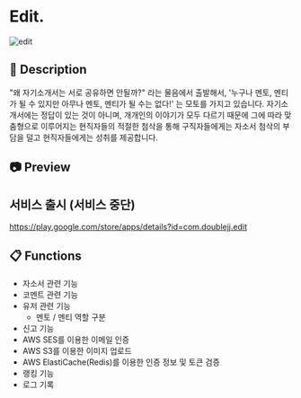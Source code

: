 # Edit.   

![edit](https://user-images.githubusercontent.com/47744119/194740413-9aa793dd-6c0b-4bd7-933c-82187a200699.PNG)

## 📝 Description

"왜 자기소개서는 서로 공유하면 안될까?" 라는 물음에서 출발해서, '누구나 멘토, 멘티가 될 수 있지만 아무나 멘토, 멘티가 될 수는 없다!' 는 모토를 가지고 있습니다. 자기소개서에는 정답이 있는 것이 아니며, 개개인의 이야기가 모두 다르기 때문에 그에 따라 맞춤형으로 이루어지는 현직자들의 적절한 첨삭을 통해 구직자들에게는 자소서 첨삭의 부담을 덜고 현직자들에게는 성취를 제공합니다.

## 📷 Preview


## 서비스 출시 (서비스 중단)
https://play.google.com/store/apps/details?id=com.doublejj.edit

## 📋 Functions

- 자소서 관련 기능
- 코멘트 관련 기능
- 유저 관련 기능
    - 멘토 / 멘티 역할 구분
- 신고 기능
- AWS SES를 이용한 이메일 인증
- AWS S3를 이용한 이미지 업로드
- AWS ElastiCache(Redis)를 이용한 인증 정보 및 토큰 검증
- 랭킹 기능
- 로그 기록

